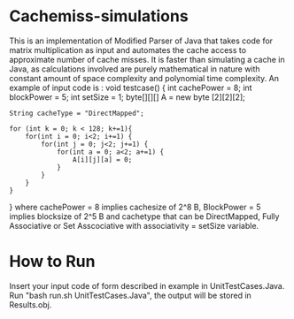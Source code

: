 # Cachemiss-simulations

This is an implementation of Modified Parser of Java that takes code for matrix multiplication as input and automates the cache access to approximate number of cache misses. It is faster than simulating a cache in Java, as calculations involved are purely mathematical in nature with constant amount of space complexity and polynomial time complexity.
An example of input code is :
void testcase() {
    int cachePower = 8;
    int blockPower = 5;
    int setSize = 1;
    byte[][][] A = new byte [2][2][2];

    String cacheType = "DirectMapped";

    for (int k = 0; k < 128; k+=1){
        for(int i = 0; i<2; i+=1) {
            for(int j = 0; j<2; j+=1) {
                for(int a = 0; a<2; a+=1) {
                    A[i][j][a] = 0;
                }
            }
        }
    }
}
where cachePower = 8 implies cachesize of 2^8 B, BlockPower = 5 implies blocksize of 2^5 B and cachetype that can be DirectMapped, Fully Associative or Set Asscociative with associativity = setSize variable. 
# How to Run
Insert your input code of form described in example in UnitTestCases.Java. Run "bash run.sh UnitTestCases.Java", the output will be stored in Results.obj. 
